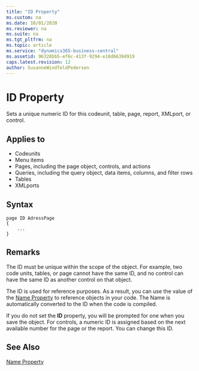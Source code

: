 ```yaml
---
title: "ID Property"
ms.custom: na
ms.date: 10/01/2020
ms.reviewer: na
ms.suite: na
ms.tgt_pltfrm: na
ms.topic: article
ms.service: "dynamics365-business-central"
ms.assetid: 96328bb5-ef6c-413f-9294-e18d6639d919
caps.latest.revision: 12
author: SusanneWindfeldPedersen
---
```


# ID Property

Sets a unique numeric ID for this codeunit, table, page, report, XMLport, or control.  
  
## Applies to  
  
- Codeunits  
- Menu items  
- Pages, including the page object, controls, and actions  
- Queries, including the query object, data items, columns, and filter rows  
- Tables  
- XMLports  

## Syntax

```AL
page ID AdressPage
{
    ...
}
```

## Remarks  

The ID must be unique within the scope of the object. For example, two code units, tables, or page cannot have the same ID, and no control can have the same ID as another control on that object.  
  
The ID is used for reference purposes. As a result, you can use the value of the [Name Property](devenv-name-property.md) to reference objects in your code. The Name is automatically converted to the ID when the code is compiled.  
  
If you do not set the **ID** property, you will be prompted for one when you save the object. For controls, a numeric ID is assigned based on the next available number for the page or the report. You can change this ID.  
  
## See Also

[Name Property](devenv-name-property.md)